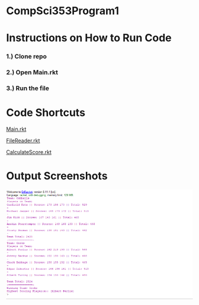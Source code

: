 # CompSci353Program1

# Instructions on How to Run Code

### 1.) Clone repo

### 2.) Open Main.rkt

### 3.) Run the file

# Code Shortcuts

[Main.rkt](https://github.com/Vulpolox/CompSci353Program1/blob/main/Main.rkt)

[FileReader.rkt](https://github.com/Vulpolox/CompSci353Program1/blob/main/FileReader.rkt)

[CalculateScore.rkt](https://github.com/Vulpolox/CompSci353Program1/blob/main/CalculateScore.rkt)

# Output Screenshots

![TODO](https://github.com/Vulpolox/CompSci353Program1/blob/main/OutputScreenshot.png)

